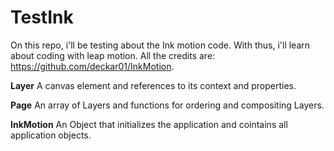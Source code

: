 TestInk
=======
On this repo, i'll be testing about the Ink motion code. With thus, i'll learn about coding with leap motion. All the
credits are: <https://github.com/deckar01/InkMotion>.

**Layer**
A canvas element and references to its context and properties.

**Page**
An array of Layers and functions for ordering and compositing Layers.

**InkMotion**
An Object that initializes the application and cointains all application objects.
